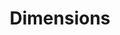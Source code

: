 ---
bigquery: https://console.cloud.google.com/bigquery?p=covid-19-dimensions-ai&page=table&d=data&t=publications
contributors: Digital Science, https://www.digital-science.com/
cost: Free for personal, non-commercial use.
description: Dimensions contains more than 100 million publications, ranging from
  articles published in scholarly journals, books and book chapters, to preprints
  and conference proceedings. All publications are contextualized with linked data
  sets, funding, publications, patents, clinical trials, and policy documents. You
  can also view associated categories, funders, institutions, and researcher profiles.
documentation: https://docs.dimensions.ai/bigquery/index.html
last_edit: Mon, 04 Apr 2022 19:04:00 GMT
location: https://www.dimensions.ai/products/free/
maintained_by: Digital Science, https://www.digital-science.com/
schema_fields: '[''book_series_title'', ''date_modified'', ''associated_grant_ids'',
  ''associated_publication_id'', ''proceedings_title'', ''original_assignee_countries'',
  ''publication_date'', ''family_members_ids'', ''description'', ''book_title'', ''clinical_trial_ids'',
  ''eisbn'', ''created_date'', ''grant_number'', ''kind'', ''research_org_country_names'',
  ''priority_year'', ''relationships'', ''family_count'', ''current_assignee'', ''research_org_cities'',
  ''date_normal'', ''external_ids'', ''cited_by_ids'', ''category_icrp_ct'', ''reference_ids'',
  ''date_print'', ''parent_id'', ''associated_publication_doi'', ''funding_usd'',
  ''original_assignee'', ''category_hrcs_hc'', ''repository_id'', ''interventions'',
  ''category_hra'', ''filing_date'', ''doi'', ''abstract'', ''family_id'', ''investigators'',
  ''repository_url'', ''end_date'', ''researcher_ids'', ''funding_chf'', ''language'',
  ''labels'', ''assignee_countries'', ''issue'', ''assignee_orgs'', ''original_abstract'',
  ''funder_countries'', ''address'', ''source_id'', ''current_assignee_orgs'', ''legal_status'',
  ''category_hrcs_rac'', ''cpc'', ''conference'', ''foa_number'', ''acknowledgements'',
  ''acronyms'', ''funder_org_state_codes'', ''research_org_city_names'', ''metrics'',
  ''acronym'', ''funding_details'', ''priority_date'', ''original_assignee_orgs'',
  ''funding_jpy'', ''research_orgs'', ''funding_aud'', ''granted_date'', ''license'',
  ''editors'', ''category_rcdc'', ''embargo_date'', ''open_access_categories'', ''expiration_year'',
  ''funding_currency'', ''application_number'', ''date'', ''research_org_state_codes'',
  ''research_org_state_names'', ''date_imported_gbq'', ''status'', ''altmetrics'',
  ''name'', ''patent_ids'', ''funder_org'', ''mesh_headings'', ''current_assignee_countries'',
  ''publication_ids'', ''types'', ''phase'', ''granted_year'', ''wikipedia_url'',
  ''organisation_details'', ''brief_title'', ''date_online'', ''active_years'', ''funding_eur'',
  ''registry'', ''funder_org_countries'', ''gender'', ''volume'', ''supporting_grant_ids'',
  ''end_year'', ''funder_org_acronyms'', ''research_org_countries'', ''category_uoa'',
  ''established'', ''journal_lists'', ''categories'', ''funding_cny'', ''pmcid'',
  ''arxiv_id'', ''citations_count'', ''funding_gbp'', ''resulting_publication_ids'',
  ''pages'', ''subtitles'', ''category_bra'', ''citation_string'', ''id'', ''type'',
  ''publication_year'', ''aliases'', ''year'', ''journal'', ''funder_org_cities'',
  ''isbn'', ''concepts'', ''expiration_date'', ''links'', ''associated_publication_pmid'',
  ''ipcr'', ''publisher'', ''open_access_categories_v2'', ''filing_status'', ''pmid'',
  ''repository_name'', ''category_sdg'', ''conditions'', ''linkout'', ''filing_year'',
  ''resulting_publication_doi'', ''category_for'', ''legal_events'', ''funding_amount'',
  ''authors'', ''citations'', ''funding_cad'', ''email_address'', ''jurisdiction'',
  ''date_inserted'', ''funding_nzd'', ''inventor_names'', ''start_year'', ''original_title'',
  ''title'', ''start_date'', ''associated_publication_arxiv_id'', ''mesh_terms'',
  ''category_icrp_cso'', ''funder_orgs'']'
shortname: dimensions
tags:
- scholarly literature
- patents
- funding
- clinical trials
- academic profiles
terms_of_use: 'Use of both the Dimensions COVID-19 dataset and full Dimensions dataset
  are subject to the Dimensions Terms of use: https://www.dimensions.ai/policies-terms-legal '
title: Dimensions
uuid: dcff88bd-fe6b-4fdb-8159-809bf9d7bc1c
---